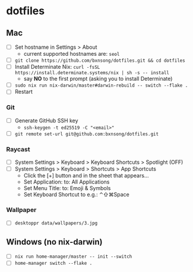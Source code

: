 # dotfiles

## Mac

- [ ] Set hostname in Settings > About
  - current supported hostnames are: `seol`
- [ ] `git clone https://github.com/bxnsong/dotfiles.git && cd dotfiles`
- [ ] Install Determinate Nix: `curl -fsSL https://install.determinate.systems/nix | sh -s -- install`
  - say **NO** to the first prompt (asking you to install Determinate)
- [ ] `sudo nix run nix-darwin/master#darwin-rebuild -- switch --flake .`
- [ ] Restart

### Git

- [ ] Generate GitHub SSH key
  - `ssh-keygen -t ed25519 -C "<email>"`
- [ ] `git remote set-url git@github.com:bxnsong/dotfiles.git`

### Raycast

- [ ] System Settings > Keyboard > Keyboard Shortcuts > Spotlight (OFF)
- [ ] System Settings > Keyboard > Shortcuts > App Shortcuts
  - Click the [+] button and in the sheet that appears...
  - Set Application: to: All Applications
  - Set Menu Title: to: Emoji & Symbols
  - Set Keyboard Shortcut to e.g.: ⌃⇧⌘Space

### Wallpaper

- [ ] `desktoppr data/wallpapers/3.jpg`

## Windows (no nix-darwin)

- [ ] `nix run home-manager/master -- init --switch`
- [ ] `home-manager switch --flake .`
